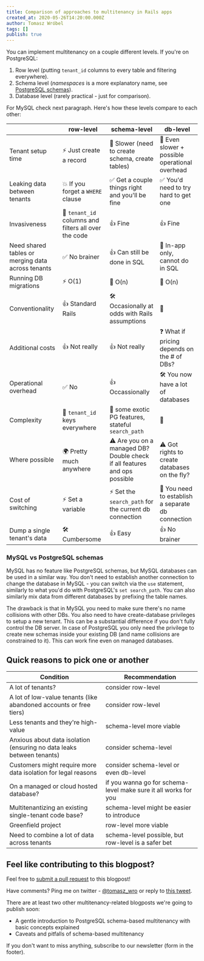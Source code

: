 ```yaml
---
title: Comparison of approaches to multitenancy in Rails apps
created_at: 2020-05-26T14:20:00.000Z
author: Tomasz Wróbel
tags: []
publish: true
---
```


You can implement multitenancy on a couple different levels. If you're on PostgreSQL:

1. Row level (putting `tenant_id` columns to every table and filtering everywhere).
2. Schema level (_namespaces_ is a more explanatory name, see [PostgreSQL schemas](https://www.postgresql.org/docs/9.1/ddl-schemas.html)). 
3. Database level (rarely practical - just for comparison).

For MySQL check next paragraph. Here's how these levels compare to each other:

|     | row-level | schema-level | db-level |
|-----|--------|------------|-----------|
| Tenant setup time | ⚡️ Just create a record | 🐢 Slower (need to create schema, create tables) | 🐌 Even slower + possible operational overhead |
| Leaking data between tenants | 💥 If you forget a `WHERE` clause | ✅ Get a couple things right and you'll be fine | ✅ You'd need to try hard to get one |
| Invasiveness | 🍝 `tenant_id` columns and filters all over the code | 👍 Fine | 👍 Fine |
| Need shared tables or merging data across tenants | ✅ No brainer | 👍 Can still be done in SQL | 🚫 In-app only, cannot do in SQL |
| Running DB migrations | ⚡️ O(1) | 🐢 O(n) | 🐌 O(n) |
| Conventionality | 👍 Standard Rails | 🛠 Occasionally at odds with Rails assumptions | 🤔 |
| Additional costs | 👍 Not really | 👍 Not really | ❓ What if pricing depends on the # of DBs? |
| Operational overhead | ✅ No | 👍 Occassionally | 🛠 You now have a lot of databases |
| Complexity | 🍝 `tenant_id` keys everywhere | 🌴 some exotic PG features, stateful `search_path` | 🤔 |
| Where possible | 🌍 Pretty much anywhere | ⚠️ Are you on a managed DB? Double check if all features and ops possible | ⚠️ Got rights to create databases on the fly? |
| Cost of switching | ⚡️ Set a variable | ⚡️ Set the `search_path` for the current db connection | 🐢 You need to establish a separate db connection |
| Dump a single tenant's data | 🛠 Cumbersome | 👍 Easy | 👍 No brainer |

### MySQL vs PostgreSQL schemas

MySQL has no feature like PostgreSQL schemas, but MySQL databases can be used in a similar way. You don't need to establish another connection to change the database in MySQL - you can switch via the `use` statement, similarly to what you'd do with PostgreSQL's `set search_path`. You can also similarly mix data from different databases by prefixing the table names.

The drawback is that in MySQL you need to make sure there's no name collisions with other DBs. You also need to have create-database privileges to setup a new tenant. This can be a substantial difference if you don't fully control the DB server. In case of PostgreSQL you only need the privilege to create new schemas inside your existing DB (and name collisions are constrained to it). This can work fine even on managed databases.

## Quick reasons to pick one or another

| Condition | Recommendation |
| --- | --- |
| A lot of tenants? | consider row-level |
| A lot of low-value tenants (like abandoned accounts or free tiers) | consider row-level |
| Less tenants and they're high-value | schema-level more viable |
| Anxious about data isolation (ensuring no data leaks between tenants) | consider schema-level |
| Customers might require more data isolation for legal reasons | consider schema-level or even db-level |
| On a managed or cloud hosted database? | if you wanna go for schema-level make sure it all works for you |
| Multitenantizing an existing single-tenant code base? | schema-level might be easier to introduce |
| Greenfield project | row-level more viable |
| Need to combine a lot of data across tenants | schema-level possible, but row-level is a safer bet |

## Feel like contributing to this blogpost?

Feel free to [submit a pull request](https://github.com/arkency/posts/edit/master/posts/2020-05-12-comparison-of-approaches-to-multitenancy-in-rails-apps.md) to this blogpost!

Have comments? Ping me on twitter - [@tomasz_wro](https://twitter.com/tomasz_wro) or reply to [this tweet](https://twitter.com/tomasz_wro/status/1265289214960308224).

There are at least two other multitenancy-related blogposts we're going to publish soon:

* A gentle introduction to PostgreSQL schema-based multitenancy with basic concepts explained
* Caveats and pitfalls of schema-based multitenancy

If you don't want to miss anything, subscribe to our newsletter (form in the footer).
